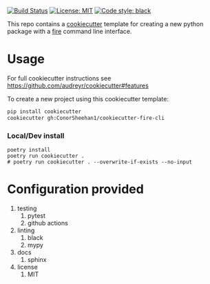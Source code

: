 [![Build Status](https://github.com/ConorSheehan1/cookiecutter-fire-cli/workflows/ci/badge.svg)](https://github.com/ConorSheehan1/cookiecutter-fire-cli/actions/)
[![License: MIT](https://img.shields.io/badge/License-MIT-yellow.svg)](https://opensource.org/licenses/MIT)
[![Code style: black](https://img.shields.io/badge/code%20style-black-000000.svg)](https://github.com/psf/black)

This repo contains a [cookiecutter](https://github.com/audreyr/cookiecutter) template for creating a new python package with a  [fire](https://github.com/google/python-fire) command line interface.

# Usage
For full cookiecutter instructions see https://github.com/audreyr/cookiecutter#features

To create a new project using this cookiecutter template:

```bash
pip install cookiecutter
cookiecutter gh:ConorSheehan1/cookiecutter-fire-cli
```

### Local/Dev install
```
poetry install
poetry run cookiecutter .
# poetry run cookiecutter . --overwrite-if-exists --no-input
```

# Configuration provided
1. testing
    1. pytest
    1. github actions
1. linting
    1. black
    1. mypy
1. docs
    1. sphinx
1. license
    1. MIT